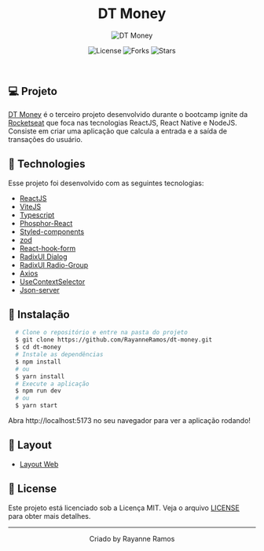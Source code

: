 <h1 align='center'>DT Money</h1>

<p align='center'>
  <img src='https://user-images.githubusercontent.com/43352880/228633649-9eb41566-6785-40ac-80a9-23a7785cb3ff.png' alt='DT Money' />
</p>

<p  align='center'>
  <img src='https://img.shields.io/badge/license-MIT-%23835afd' alt='License' />
  <img src='https://img.shields.io/badge/forks-MIT-%23835afd' alt='Forks' />
  <img src='https://img.shields.io/badge/stars-MIT-%23835afd' alt='Stars' />
</p>

<br>

## 💻 Projeto

[DT Money](https://dt-money-pjzalrilq-rayanneramos.vercel.app/) é o terceiro projeto desenvolvido durante o bootcamp ignite da [Rocketseat](https://www.rocketseat.com.br/) que foca nas tecnologias ReactJS, React Native e NodeJS. Consiste em criar uma aplicação que calcula a entrada e a saída de transações do usuário.

## 🧪 Technologies

Esse projeto foi desenvolvido com as seguintes tecnologias:

- [ReactJS](https://reactjs.org/)
- [ViteJS](https://vitejs.dev/)
- [Typescript](https://www.typescriptlang.org/)
- [Phosphor-React](https://phosphoricons.com/)
- [Styled-components](https://www.styled-components.com/)
- [zod](https://github.com/colinhacks/zod)
- [React-hook-form](https://react-hook-form.com/)
- [RadixUI Dialog](https://www.radix-ui.com/docs/primitives/components/dialog)
- [RadixUI Radio-Group](https://www.radix-ui.com/docs/primitives/components/radio-group)
- [Axios](https://axios-http.com/ptbr/docs/intro)
- [UseContextSelector](https://github.com/dai-shi/use-context-selector)
- [Json-server](https://github.com/typicode/json-server)

## 🚀 Instalação

```bash
  # Clone o repositório e entre na pasta do projeto
  $ git clone https://github.com/RayanneRamos/dt-money.git
  $ cd dt-money
  # Instale as dependências
  $ npm install
  # ou
  $ yarn install
  # Execute a aplicação
  $ npm run dev
  # ou
  $ yarn start
```

Abra http://localhost:5173 no seu navegador para ver a aplicação rodando!

## 🔖 Layout

- [Layout Web](<https://www.figma.com/file/iA93GeR6BHcC7Y2u4RlSNE/DT-Money-(Community)?node-id=42020-2584&t=nzpn59xYERdq9Yml-0>)

## 📝 License

Este projeto está licenciado sob a Licença MIT. Veja o arquivo [LICENSE](LICENSE) para obter mais detalhes.

---

<p align='center'>Criado by Rayanne Ramos</p>
